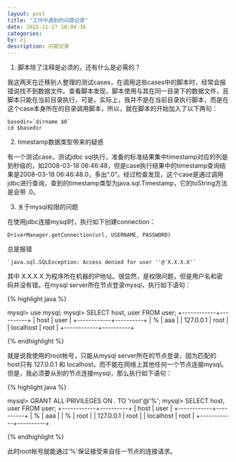 ```yaml
---
layout: post
title: "工作中遇到的问题记录"
date: 2015-11-27 10:04:36
categories: 
by: zj
description: 问题记录
---
```


1. 脚本除了注释是必须的，还有什么是必需的？

我这两天在迁移别人整理的测试cases，在调用这些cases中的脚本时，经常会报错说找不到数据文件。查看脚本发现，脚本使用与其在同一目录下的数据文件，且脚本只能在当前目录执行，可是，实际上，我并不是在当前目录执行脚本，而是在这个case本身所在的目录调用脚本，所以，就在脚本的开始加入了以下两句：

	basedir=`dirname $0`
	cd $basedir

2. timestamp数据类型带来的疑惑

有一个测试case，测试jdbc sql执行，准备的标准结果集中timestamp对应的列是到秒级的，如2008-03-18 06:46:48，但是case执行结果中的timestamp查询结果是2008-03-18 06:46:48.0，多出“.0”。经过检查发现，这个case是通过调用jdbc进行查询，查到的timestamp类型为java.sql.Timestamp，它的toString方法是会带 .0。

3. 关于mysql权限的问题

在使用jdbc连接mysql时，执行如下创建connection：

	DriverManager.getConnection(url, USERNAME, PASSWORD)

总是报错

	`java.sql.SQLException: Access denied for user ''@'X.X.X.X'`

其中 X.X.X.X 为程序所在机器的IP地址。很显然，是权限问题，但是用户名和密码并没有错。在mysql server所在节点登录mysql，执行如下语句：

{% highlight java %}

mysql> use mysql;
mysql> SELECT host, user FROM user;
+------------+----------+
| host       | user     |
+------------+----------+
| %          | aaa      |
| 127.0.0.1  | root     |
| localhost  | root     |
+------------+----------+

{% endhighlight %}

就是说我使用的root帐号，只能从mysql server所在的节点登录，因为匹配的host只有 127.0.0.1 和 localhost，而不能在网络上其他任何一个节点连接mysql。但是，我必须要从别的节点连接mysql，那么执行如下语句：

{% highlight java %}

mysql> GRANT ALL PRIVILEGES ON *.* TO 'root'@'%';
mysql> SELECT host, user FROM user;
+------------+----------+
| host       | user     |
+------------+----------+
| %          | aaa      |
| %          | root     |
| 127.0.0.1  | root     |
| localhost  | root     |
+------------+----------+

{% endhighlight %}

此时root帐号就能通过'%'保证接受来自任一节点的连接请求。
